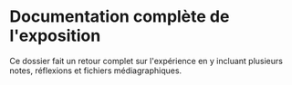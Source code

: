 # Documentation complète de l'exposition
Ce dossier fait un retour complet sur l'expérience en y incluant plusieurs notes, réflexions et fichiers médiagraphiques.

